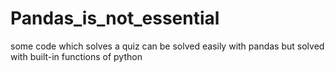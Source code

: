 # Pandas_is_not_essential
some code which solves a quiz can be solved easily with pandas but solved with built-in functions of python
